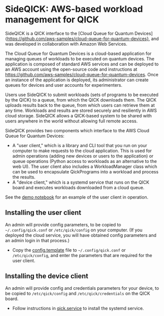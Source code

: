 # SideQICK: AWS-based workload management for QICK

SideQICK is a QICK interface to the [Cloud Queue for Quantum Devices]{https://github.com/aws-samples/cloud-queue-for-quantum-devices}, and was developed in collaboration with Amazon Web Services.

The Cloud Queue for Quantum Devices is a cloud-based application for managing queues of workloads to be executed on quantum devices.
The application is composed of standard AWS services and can be deployed to an AWS account using the open-source code and instructions at https://github.com/aws-samples/cloud-queue-for-quantum-devices.
Once an instance of the application is deployed, its administrator can create queues for devices and user accounts for experimenters.

Users use SideQICK to submit workloads (sets of programs to be executed by the QICK) to a queue, from which the QICK downloads them.
The QICK uploads results back to the queue, from which users can retrieve them at any time.
Workloads and results are stored securely and resiliently in AWS cloud storage.
SideQICK allows a QICK-based system to be shared with users anywhere in the world without allowing full remote access.

SideQICK provides two components which interface to the AWS Cloud Queue for Quantum Devices:
* A "user client," which is a library and CLI tool that you run on your computer to make requests to the cloud application. This is used for admin operations (adding new devices or users to the application) or queue operations (Python access to workloads as an alternative to the web UI). The user client also includes a WorkloadManager class which can be used to encapsulate QickPrograms into a workload and process the results.
* A "device client," which is a systemd service that runs on the QICK board and executes workloads downloaded from a cloud queue.

See the [demo notebook](aws_demo.ipynb) for an example of the user client in operation.

## Installing the user client
An admin will provide config parameters, to be copied to `~/.config/qick.conf` or `/etc/qick/config` on your computer.
(If you deployed the cloud service, you will have obtained config parameters and an admin login in that process.)

* Copy the [config.template](config.template) file to `~/.config/qick.conf` or `/etc/qick/config`, and enter the parameters that are required for the user client.

## Installing the device client
An admin will provide config and credentials parameters for your device, to be copied to `/etc/qick/config` and `/etc/qick/credentials` on the QICK board.

* Follow instructions in [qick.service](qick.service) to install the systemd service.
